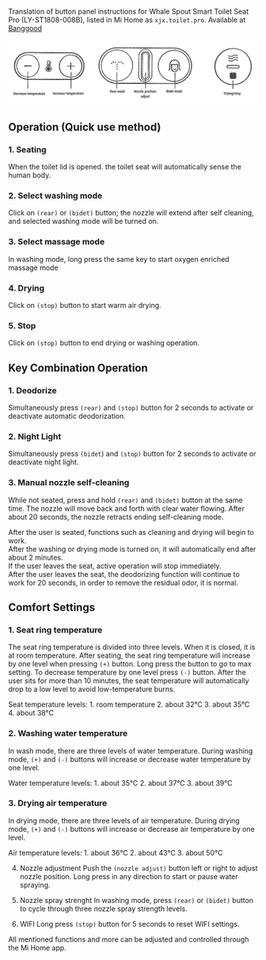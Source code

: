 Translation of button panel instructions for Whale Spout Smart Toilet Seat Pro (LY-ST1808-008B), listed in Mi Home as `xjx.toilet.pro`. 
Available at [Banggood](https://t.co/u60ryJ2oqW)

![Buttons legend ](buttons.png)

## Operation (Quick use method) 

### 1. Seating

When the toilet lid is opened. the toilet seat will automatically sense the human body.

### 2. Select washing mode

Click on `(rear)` or `(bidet)` button; the nozzle will extend after self cleaning, and selected washing mode will be turned on.

### 3. Select massage mode

In washing mode, long press the same key to start oxygen enriched massage mode

### 4. Drying 

Click on `(stop)` button to start warm air drying.  

### 5. Stop 

Click on `(stop)` button to end drying or washing operation.  

## Key Combination Operation

### 1. Deodorize

Simultaneously press `(rear)` and `(stop)` button for 2 seconds to activate or deactivate automatic deodorization. 

### 2. Night Light 

Simultaneously press `(bidet`) and `(stop)` button for 2 seconds to activate or deactivate night light.

### 3. Manual nozzle self-cleaning

While not seated, press and hold `(rear)` and `(bidet)` button at the same time. The nozzle will move back and forth with clear water flowing. After about 20 seconds, the nozzle retracts ending self-cleaning mode.

After the user is seated, functions such as cleaning and drying will begin to work.     
After the washing or drying mode is turned on, it will automatically end after about 2 minutes.      
If the user leaves the seat, active operation will stop immediately.     
After the user leaves the seat, the deodorizing function will continue to work for 20 seconds, in order to remove the residual odor, it is normal.

## Comfort Settings 

### 1. Seat ring temperature 
The seat ring temperature is divided into three levels. When it is closed, it is at room temperature. 
After seating, the seat ring temperature will increase by one level when pressing `(+)` button. Long press the button to go to max setting. To decrease temperature by one level press `(-)` button.
After the user sits for more than 10 minutes, the seat temperature will automatically drop to a low level to avoid low-temperature burns. 

Seat temperature levels:
	1. room temperature
	2. about 32°C
	3. about 35°C
	4. about 38°C

### 2. Washing water temperature 
In wash mode, there are three levels of water temperature. 
During washing mode, `(+)` and `(-)` buttons will increase or decrease water temperature by one level.

Water temperature levels:
	1. about 35°C
	2. about 37°C
	3. about 39°C

### 3. Drying air temperature
In drying mode, there are three levels of air temperature. 
During drying mode, `(+)` and `(-)` buttons will increase or decrease air temperature by one level.

Air temperature levels:
	1. about 36°C
	2. about 43°C
	3. about 50°C

4. Nozzle adjustment 
Push the `(nozzle adjust)` button left or right to adjust nozzle position. Long press in any direction to start or pause water spraying. 

5. Nozzle spray strenght
In washing mode, press `(rear)` or `(bidet)` button to cycle through three nozzle spray strength levels.

6. WIFI 
Long press `(stop)` button for 5 seconds to reset WIFI settings.

All mentioned functions and more can be adjusted and controlled through the Mi Home app.
